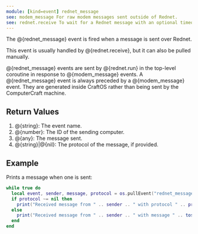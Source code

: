 ```yaml
---
module: [kind=event] rednet_message
see: modem_message For raw modem messages sent outside of Rednet.
see: rednet.receive To wait for a Rednet message with an optional timeout and protocol filter.
---
```


<!--
SPDX-FileCopyrightText: 2021 The CC: Tweaked Developers

SPDX-License-Identifier: MPL-2.0
-->

The @{rednet_message} event is fired when a message is sent over Rednet.

This event is usually handled by @{rednet.receive}, but it can also be pulled manually.

@{rednet_message} events are sent by @{rednet.run} in the top-level coroutine in response to @{modem_message} events. A @{rednet_message} event is always preceded by a @{modem_message} event. They are generated inside CraftOS rather than being sent by the ComputerCraft machine.

## Return Values
1. @{string}: The event name.
2. @{number}: The ID of the sending computer.
3. @{any}: The message sent.
4. <span class="type">@{string}|@{nil}</span>: The protocol of the message, if provided.

## Example
Prints a message when one is sent:
```lua
while true do
  local event, sender, message, protocol = os.pullEvent("rednet_message")
  if protocol ~= nil then
    print("Received message from " .. sender .. " with protocol " .. protocol .. " and message " .. tostring(message))
  else
    print("Received message from " .. sender .. " with message " .. tostring(message))
  end
end
```
